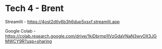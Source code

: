 # Tech 4 - Brent
Streamlit - https://4ost2dtlv6b3h6dup5xsxf.streamlit.app

Google Colab - https://colab.research.google.com/drive/1kiDbrmp1lVzGdaVNaN3wyOX3JGMWCY9R?usp=sharing
